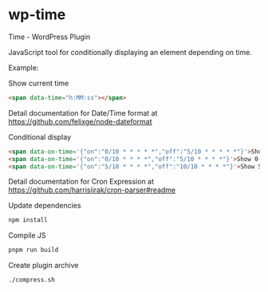 # wp-time
Time - WordPress Plugin

JavaScript tool for conditionally displaying an element depending on time.

Example:

Show current time
```html
<span data-time="h:MM:ss"></span>
```

Detail documentation for Date/Time format at 
<a href="https://github.com/felixge/node-dateformat">https://github.com/felixge/node-dateformat</a>

Conditional display

```html
<span data-on-time='{"on":"0/10 * * * * *","off":"5/10 * * * * *"}'>Show 0-5s</span>
<span data-on-time='{"on":"0/10 * * * *","off":"5/10 * * * *"}'>Show 0-5m</span>
<span data-on-time='{"on":"5/10 * * * *","off":"10/10 * * * *"}'>Show 5-10m</span>

```

Detail documentation for Cron Expression at <a href="https://github.com/harrisiirak/cron-parser#readme">https://github.com/harrisiirak/cron-parser#readme</a>

Update dependencies
```bash
npm install
```

Compile JS
```bash
pnpm run build
```

Create plugin archive
```bash
./compress.sh
```